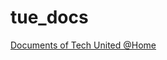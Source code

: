 # tue_docs
[Documents of Tech United @Home](https://latexonline.cc/compile?git=https%3A%2F%2Fgithub.com%2Ftue-robotics%2Ftue_docs&target=demo_tutorial%2Fpresentation_tech_united_at_home.tex&command=pdflatex&trackId=1507364021881)
